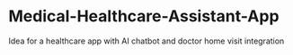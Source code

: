 # Medical-Healthcare-Assistant-App
Idea for a healthcare app with AI chatbot and doctor home visit integration 
